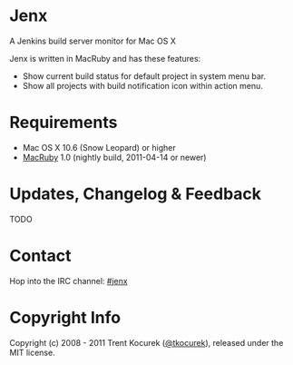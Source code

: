 # Jenx #

A Jenkins build server monitor for Mac OS X

Jenx is written in MacRuby and has these features:

* Show current build status for default project in system menu bar.
* Show all projects with build notification icon within action menu.

# Requirements #

* Mac OS X 10.6 (Snow Leopard) or higher
* [MacRuby](http://macruby.com/) 1.0 (nightly build, 2011-04-14 or newer)

# Updates, Changelog & Feedback

TODO

# Contact #

Hop into the IRC channel: [#jenx](irc://freenode/jenx)

# Copyright Info #

Copyright (c) 2008 - 2011 Trent Kocurek ([@tkocurek](http://twitter.com/tkocurek)), released under the MIT license.
